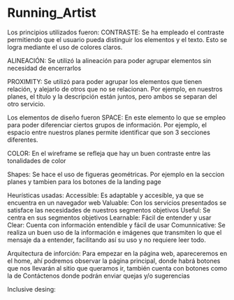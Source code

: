# Running_Artist

Los principios utilizados fueron: CONTRASTE: Se ha empleado el contraste permitiendo que el usuario pueda distinguir los elementos y el texto. Esto se logra mediante el uso de colores claros.

ALINEACIÓN: Se utilizó la alineación para poder agrupar elementos sin necesidad de encerrarlos

PROXIMITY: Se utilizó para poder agrupar los elementos que tienen relación, y alejarlo de otros que no se relacionan. Por ejemplo, en nuestros planes, el título y la descripción están juntos, pero ambos se separan del otro servicio.

Los elementos de diseño fueron SPACE: En este elemento lo que se empleo para poder diferenciar ciertos grupos de información. Por ejemplo, el espacio entre nuestros planes permite identificar que son 3 secciones diferentes.

COLOR: En el wireframe se refleja que hay un buen contraste entre las tonalidades de color

Shapes: Se hace el uso de figueras geométricas. Por ejemplo en la seccion planes y tambien para los botones de la landing page

Heurísticas usadas:
Accessible: Es adaptable y accesible, ya que se encuentra en un navegador web
Valuable: Con los servicios presentados se satisface las necesidades de nuestros segmentos objetivos 
Useful: Se centra en sus segmentos objetivos
Learnable: Fácil de entender y usar
Clear: Cuenta con información entendible y fácil de usar 
Comunnicative: Se realiza un buen uso de la información e imágenes que transmiten lo que el mensaje da a entender, facilitando así su uso y no requiere leer todo. 

Arquitectura de inforción: 
Para empezar en la página web, apareceremos en el home, ahí podremos observar la página principal, donde habrá botones que nos llevarán al sitio que queramos ir, también cuenta con botones como la de Contáctenos donde podrán enviar quejas y/o sugerencias 

Inclusive desing: 
